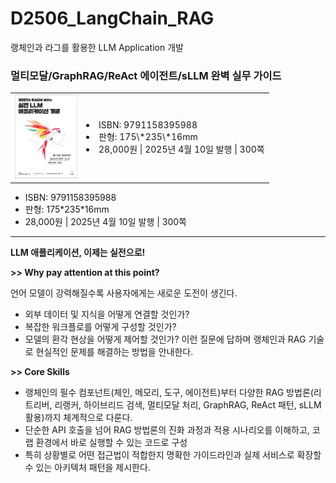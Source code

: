 # D2506_LangChain_RAG
랭체인과 라그를 활용한 LLM Application 개발

### 멀티모달/GraphRAG/ReAct 에이전트/sLLM 완벽 실무 가이드
<table>
    <tr>
        <td>
            <img src="./images/cover.jpg" width="100">
        </td>
        <td>
<li> ISBN: 9791158395988
<li> 판형: 175\*235\*16mm
<li> 28,000원 | 2025년 4월 10일 발행 | 300쪽
        </td>
    </tr>
</table>

- ISBN: 9791158395988
- 판형: 175\*235\*16mm
- 28,000원 | 2025년 4월 10일 발행 | 300쪽
---

**LLM 애플리케이션, 이제는 실전으로!**

**>> Why pay attention at this point?**

언어 모델이 강력해질수록 사용자에게는 새로운 도전이 생긴다. 
- 외부 데이터 및 지식을 어떻게 연결할 것인가? 
- 복잡한 워크플로를 어떻게 구성할 것인가? 
- 모델의 환각 현상을 어떻게 제어할 것인가? 
이런 질문에 답하며 랭체인과 RAG 기술로 현실적인 문제를 해결하는 방법을 안내한다.

**>> Core Skills**

- 랭체인의 필수 컴포넌트(체인, 메모리, 도구, 에이전트)부터 다양한 RAG 방법론(리트리버, 리랭커, 하이브리드 검색, 멀티모달 처리, GraphRAG, ReAct 패턴, sLLM 활용)까지 체계적으로 다룬다. 
- 단순한 API 호출을 넘어 RAG 방법론의 진화 과정과 적용 시나리오를 이해하고, 코랩 환경에서 바로 실행할 수 있는 코드로 구성
- 특히 상황별로 어떤 접근법이 적합한지 명확한 가이드라인과 실제 서비스로 확장할 수 있는 아키텍처 패턴을 제시한다.
